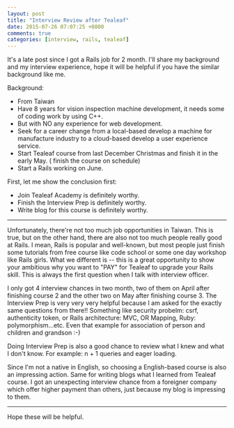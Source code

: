 ```yaml
---
layout: post
title: "Interview Review after Tealeaf"
date: 2015-07-26 07:07:25 +0800
comments: true
categories: [interview, rails, tealeaf]
---
```


It's a late post since I got a Rails job for 2 month. I'll share my background and my interview experience, hope it will be helpful if you have the similar background like me.

Background:

- From Taiwan
- Have 8 years for vision inspection machine development, it needs some of coding work by using C++.
- But with NO any experience for web development.
- Seek for a career change from a local-based develop a machine for manufacture industry to a cloud-based develop a user experience service.
- Start Tealeaf course from last December Christmas and finish it in the early May. ( finish the course on schedule)
- Start a Rails working on June.

First, let me show the conclusion first:

- Join Tealeaf Academy is definitely worthy.
- Finish the Interview Prep is definitely worthy.
- Write blog for this course is definitely worthy.

----------

Unfortunately, there're not too much job opportunities in Taiwan. This is true, but on the other hand, there are also not too much people really good at Rails. I mean, Rails is popular and well-known, but most people just finish some tutorials from free course like code school or some one day workshop like Rails girls. What we different is -- this is a great opportunity to show your ambitious why you want to "PAY" for Tealeaf to upgrade your Rails skill. This is always the first question when I talk with interview officer.

I only got 4 interview chances in two month, two of them on April after finishing course 2 and the other two on May after finishing course 3. The Interview Prep is very very very helpful because I am asked for the exactly same questions from there!! Something like security probelm: csrf, authenticity token, or Rails architecture: MVC, OR Mapping, Ruby: polymorphism...etc. Even that example for association of person and children and grandson :-)

Doing Interview Prep is also a good chance to review what I knew and what I don't know. For example: n + 1 queries and eager loading.

Since I'm not a native in English, so choosing a English-based course is also an impressing action. Same for writing blogs what I learned from Tealeaf course. I got an unexpecting interview chance from a foreigner company which offer higher payment than others, just because my blog is impressing to them.

----------

Hope these will be helpful.
